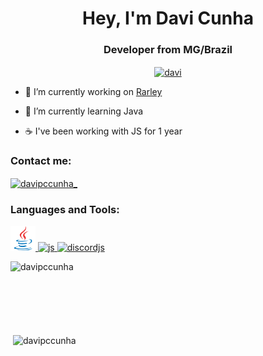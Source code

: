 <h1 align="center">Hey, I'm Davi Cunha</h1>
<h3 align="center">Developer from MG/Brazil</h3>

<p align="center"> <a href="https://twitter.com/davipccunha_" target="blank"><img align="center" src="https://img.shields.io/twitter/follow/davipccunha_?logo=twitter&style=for-the-badge" alt="davi" /></a> </p>

- 🔭 I’m currently working on [Rarley](https://github.com/RarleyInc)

- 🌱 I’m currently learning Java

- ☕ I've been working with JS for 1 year

<h3 align="left">Contact me:</h3>
<p align="left">
<a href="https://twitter.com/davipccunha_" target="blank"><img align="center" src = "https://logodownload.org/wp-content/uploads/2014/09/twitter-logo-7.png" alt="davipccunha_" height="30" width="30" /></a>

<h3 align="left">Languages and Tools:</h3>
<p align="left"> 
<a href="https://www.java.com" target="_blank"> <img src="https://raw.githubusercontent.com/devicons/devicon/master/icons/java/java-original.svg" alt="java" width="40" height="40"/> </a> 
<a href="https://developer.mozilla.org/pt-BR/docs/Web/JavaScript" target="_blank"> <img src="https://i0.wp.com/pt.mundobabushka.com/wp-content/uploads/sites/5/2016/03/js-logo.png?fit=500%2C500&ssl=1" alt="js" width="40" height="40"/> </a> 
<a href="https://discord.com/developers/docs/intro" target="_blank"> <img src="https://user-images.githubusercontent.com/59381835/92191514-d649ad80-ee18-11ea-9bc4-e95c7a122a99.png" alt="discordjs" width="40" height="40"/> </a> 
</p>


<p><img align="left" src="https://github-readme-stats.vercel.app/api/top-langs?username=davipccunha&show_icons=true&locale=en&layout=compact&theme=tokyonight" alt="davipccunha" /></p>
<br></br>
<br></br>
<br></br>
<p>&nbsp;<img align="center" src="https://github-readme-stats.vercel.app/api?username=davipccunha&show_icons=true&locale=en&theme=tokyonight" alt="davipccunha" /></p>
